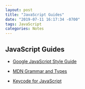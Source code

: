 ```yaml
---
layout: post
title: "JavaScript Guides"
date: "2019-07-11 16:17:34 -0700"
tags: JavaScript
categories: Notes
---
```


## JavaScript Guides

- [Google JavaScript Style Guide](https://google.github.io/styleguide/jsguide.html)

- [MDN Grammar and Types](https://developer.mozilla.org/en-US/docs/Web/JavaScript/Guide/Grammar_and_types)

- [Keycode for JavaScript](http://keycode.info/)
